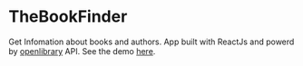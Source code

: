 # TheBookFinder

Get Infomation about books and authors. App built with ReactJs and powerd
by [openlibrary](https://openlibrary.org/) API. See the demo [here](https://the-book-finder.netlify.app).
